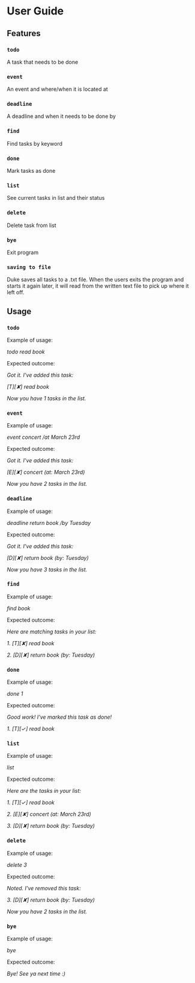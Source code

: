 # User Guide

## Features 

### `todo`
A task that needs to be done

### `event`
An event and where/when it is located at

### `deadline`
A deadline and when it needs to be done by

### `find`
Find tasks by keyword

### `done`
Mark tasks as done

### `list`
See current tasks in list and their status

### `delete`
Delete task from list

### `bye`
Exit program

### `saving to file`
Duke saves all tasks to a .txt file. When the users exits the program and starts it again later, 
it will read from the written text file to pick up where it left off.

## Usage

### `todo`

Example of usage:

*todo read book*

Expected outcome:

*Got it. I've added this task:*

*[T][✘]  read book*

*Now you have 1 tasks in the list.*

### `event`

Example of usage: 

*event concert /at March 23rd*

Expected outcome:

*Got it. I've added this task:*

*[E][✘]  concert  (at: March 23rd)*

*Now you have 2 tasks in the list.*

### `deadline`

Example of usage: 

*deadline return book /by Tuesday*

Expected outcome:

*Got it. I've added this task:*

*[D][✘]  return book  (by: Tuesday)*

*Now you have 3 tasks in the list.*

### `find`

Example of usage: 

*find book*

Expected outcome:

*Here are matching tasks in your list:*

*1. [T][✘]  read book*

*2. [D][✘]  return book  (by: Tuesday)*

### `done`

Example of usage: 

*done 1*

Expected outcome:

*Good work! I've marked this task as done!*

*1. [T][✓]  read book*

### `list`

Example of usage: 

*list*

Expected outcome:

*Here are the tasks in your list:*

*1. [T][✓]  read book*

*2. [E][✘]  concert  (at: March 23rd)*

*3. [D][✘]  return book  (by: Tuesday)*

### `delete`

Example of usage: 

*delete 3*

Expected outcome:

*Noted. I've removed this task:*

*3. [D][✘]  return book  (by: Tuesday)*

*Now you have 2 tasks in the list.*

### `bye`

Example of usage: 

*bye*

Expected outcome:

*Bye! See ya next time :)*
